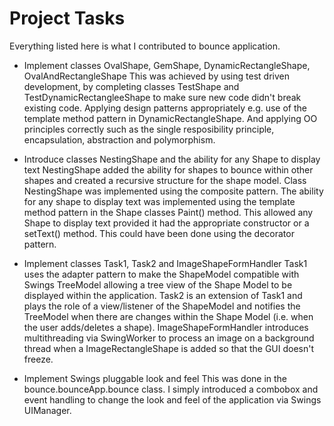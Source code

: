 # Project Tasks  

Everything listed here is what I contributed to bounce application.  

* Implement classes OvalShape, GemShape, DynamicRectangleShape, OvalAndRectangleShape
This was achieved by using test driven development, by completing classes TestShape and 
TestDynamicRectangleeShape to make sure new code didn't break existing code. Applying 
design patterns appropriately e.g. use of the template method pattern in DynamicRectangleShape. 
And applying OO principles correctly such as the single resposibility principle, encapsulation, 
abstraction and polymorphism.  

* Introduce classes NestingShape and the ability for any Shape to display text
NestingShape added the ability for shapes to bounce within other shapes and created a recursive
structure for the shape model. Class NestingShape was implemented using the composite pattern.
The ability for any shape to display text was implemented using the template method pattern in
the Shape classes Paint() method. This allowed any Shape to display text provided it had the appropriate
constructor or a setText() method. This could have been done using the decorator pattern.  

* Implement classes Task1, Task2 and ImageShapeFormHandler
Task1 uses the adapter pattern to make the ShapeModel compatible with Swings TreeModel
allowing a tree view of the Shape Model to be displayed within the application.
Task2 is an extension of Task1 and plays the role of a view/listener of the ShapeModel and notifies
the TreeModel when there are changes within the Shape Model (i.e. when the user adds/deletes a shape).
ImageShapeFormHandler introduces multithreading via SwingWorker to process an image on a background thread
when a ImageRectangleShape is added so that the GUI doesn't freeze.  

* Implement Swings pluggable look and feel
This was done in the bounce.bounceApp.bounce class. I simply introduced a combobox and event handling
to change the look and feel of the application via Swings UIManager.

